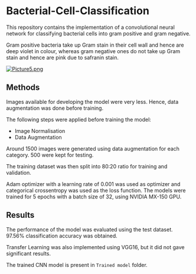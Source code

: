 # Bacterial-Cell-Classification

This repository contains the implementation of a convolutional neural network for classifying bacterial cells into gram positive and gram negative.

Gram positive bacteria take up Gram stain in their cell wall and hence are deep violet in colour, whereas gram negative ones do not take up Gram stain and hence are pink due to safranin stain.

[![Picture5.png](https://i.postimg.cc/3N1pYCfR/Picture5.png)](https://postimg.cc/wRt3kJp8)



## Methods
Images available for developing the model were very less. Hence, data augmentation was done before training.

The following steps were applied before training the model:
- Image Normalisation
- Data Augmentation

Around 1500 images were generated using data augmentation for each category. 500 were kept for testing.

The training dataset was then split into 80:20 ratio for training and validation.

Adam optimizer with a learning rate of 0.001 was used as optimizer and categorical crossentropy was used as the loss function. The models were trained for 5 epochs with a batch size of 32, using NVIDIA MX-150 GPU. 

## Results
The performance of the model was evaluated using the test dataset.
97.56% classification accuracy was obtained.


Transfer Learning was also implemented using VGG16, but it did not gave significant results.


The trained CNN model is present in `Trained model` folder.



